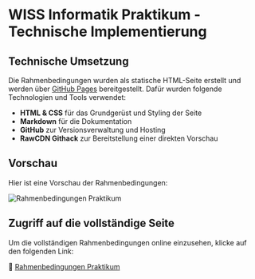 # WISS Informatik Praktikum - Technische Implementierung

## Technische Umsetzung

Die Rahmenbedingungen wurden als statische HTML-Seite erstellt und werden über [GitHub Pages](https://pages.github.com/) bereitgestellt. Dafür wurden folgende Technologien und Tools verwendet:

- **HTML & CSS** für das Grundgerüst und Styling der Seite
- **Markdown** für die Dokumentation
- **GitHub** zur Versionsverwaltung und Hosting
- **RawCDN Githack** zur Bereitstellung einer direkten Vorschau

## Vorschau

Hier ist eine Vorschau der Rahmenbedingungen:

![Rahmenbedingungen Praktikum](titel.png)

## Zugriff auf die vollständige Seite

Um die vollständigen Rahmenbedingungen online einzusehen, klicke auf den folgenden Link:

🔗 [Rahmenbedingungen Praktikum](https://rawcdn.githack.com/KLubina/WISS-informatik-praktikum-rahmenbedingungen/35a78f6cff0643cee50029dc419e8efc29f3cda5/Rahmenbedingungen_Praktikum.html)
